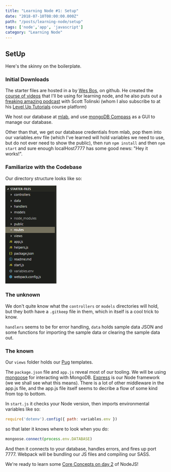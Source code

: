 ```yaml
---
title: "Learning Node #1: Setup"
date: "2018-07-10T08:00:00.000Z"
path: "/posts/learning-node/setup"
tags: ['node','app', 'javascript']
category: "Learning Node"
---
```


## SetUp

Here's the skinny on the boilerplate.

### Initial Downloads

The starter files are hosted in a by [Wes Bos](https://wesbos.com/), on github. He created the [course of videos](https://learnnode.com) that I'll be using for learning node, and he also puts out a [freaking amazing podcast](https://syntax.fm/) with Scott Tolinski (whom I also subscribe to at his [Level Up Tutorials](https://www.leveluptutorials.com/) course platform)

We host our database at [mlab](https://mlab.com/), and use [mongoDB Compass](https://www.mongodb.com/products/compass) as a GUI to manage our database.

Other than that, we get our database credentials from mlab, pop them into our variables.env file (which I've learned will hold variables we need to use, but do not ever need to show the public), then run `npm install` and then `npm start` and sure enough localHost7777 has some good news: "Hey it works!".

### Familiarize with the Codebase

Our directory structure looks like so:

![directory structure](learn-node-init-dir-structure.PNG)

### The unknown

We don't quite know what the `controllers` or `models` directories will hold, but they both have a `.gitkeep` file in them, which in itself is a cool trick to know.

`handlers` seems to be for error handling, `data` holds sample data JSON and some functions for importing the sample data or clearing the sample data out.

### The known

Our `views` folder holds our [Pug](https://pugjs.org/api/getting-started.html) templates.

The `package.json` file and `app.js` reveal most of our tooling. We will be using [mongoose](http://mongoosejs.com/) for interacting with MongoDB. [Express](https://expressjs.com/) is our Node framework (we we shall see what this means). There is a lot of other middleware in the app.js file, and the app.js file itself seems to decribe a flow of some kind from top to bottom.

In `start.js` it checks your Node version, then imports environmental variables like so:

```js
require('dotenv').config({ path: variables.env })
```

so that later it knows where to look when you do:

```js
mongoose.connect(process.env.DATABASE)
```

And then it connects to your database, handles errors, and fires up port 7777. Webpack will be bundling our JS files and compiling our SASS.

We're ready to learn some [Core Concepts on day 2](/posts/learning-node/core-concepts) of NodeJS!
